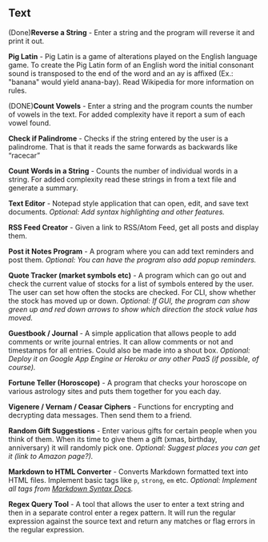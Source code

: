 Text
---------

(Done)**Reverse a String** - Enter a string and the program will reverse it and print it out.

**Pig Latin** - Pig Latin is a game of alterations played on the English language game. To create the Pig Latin form of an English word the initial consonant sound is transposed to the end of the word and an ay is affixed (Ex.: "banana" would yield anana-bay). Read Wikipedia for more information on rules.

(DONE)**Count Vowels** - Enter a string and the program counts the number of vowels in the text. For added complexity have it report a sum of each vowel found.

**Check if Palindrome** - Checks if the string entered by the user is a palindrome. That is that it reads the same forwards as backwards like “racecar”

**Count Words in a String** - Counts the number of individual words in a string. For added complexity read these strings in from a text file and generate a summary.

**Text Editor** - Notepad style application that can open, edit, and save text documents. *Optional: Add syntax highlighting and other features.*

**RSS Feed Creator** - Given a link to RSS/Atom Feed, get all posts and display them.

**Post it Notes Program** - A program where you can add text reminders and post them. *Optional: You can have the program also add popup reminders.*

**Quote Tracker (market symbols etc)** - A program which can go out and check the current value of stocks for a list of symbols entered by the user. The user can set how often the stocks are checked. For CLI, show whether the stock has moved up or down. *Optional: If GUI, the program can show green up and red down arrows to show which direction the stock value has moved.*

**Guestbook / Journal** - A simple application that allows people to add comments or write journal entries. It can allow comments or not and timestamps for all entries. Could also be made into a shout box. *Optional: Deploy it on Google App Engine or Heroku or any other PaaS (if possible, of course).*

**Fortune Teller (Horoscope)** - A program that checks your horoscope on various astrology sites and puts them together for you each day.

**Vigenere / Vernam / Ceasar Ciphers** - Functions for encrypting and decrypting data messages. Then send them to a friend.

**Random Gift Suggestions** - Enter various gifts for certain people when you think of them. When its time to give them a gift (xmas, birthday, anniversary) it will randomly pick one. *Optional: Suggest places you can get it (link to Amazon page?).*

**Markdown to HTML Converter** - Converts Markdown formatted text into HTML files. Implement basic tags like `p`, `strong`, `em` etc. *Optional: Implement all tags from [Markdown Syntax Docs](http://daringfireball.net/projects/markdown/syntax).*

**Regex Query Tool** - A tool that allows the user to enter a text string and then in a separate control enter a regex pattern. It will run the regular expression against the source text and return any matches or flag errors in the regular expression.
